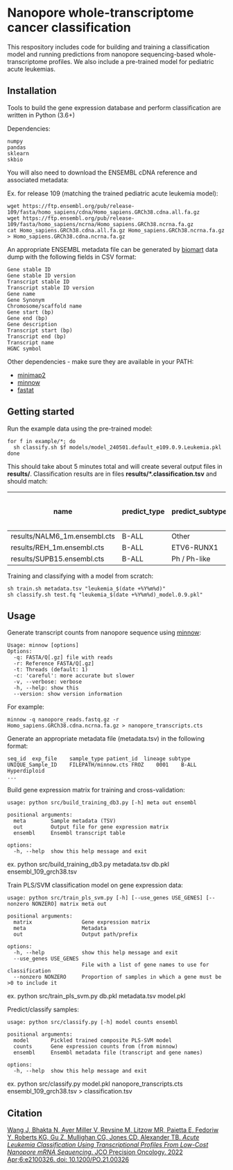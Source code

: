 Nanopore whole-transcriptome cancer classification
==================================================

This respository includes code for building and training a classification model and running predictions from nanopore sequencing-based whole-transcriptome profiles. We also include a pre-trained model for pediatric acute leukemias. 

Installation
------------

Tools to build the gene expression database and perform classification are written in Python (3.6+)

Dependencies:

    numpy
    pandas
    sklearn
    skbio

You will also need to download the ENSEMBL cDNA reference and associated metadata:

Ex. for release 109 (matching the trained pediatric acute leukemia model):

    wget https://ftp.ensembl.org/pub/release-109/fasta/homo_sapiens/cdna/Homo_sapiens.GRCh38.cdna.all.fa.gz
    wget https://ftp.ensembl.org/pub/release-109/fasta/homo_sapiens/ncrna/Homo_sapiens.GRCh38.ncrna.fa.gz
    cat Homo_sapiens.GRCh38.cdna.all.fa.gz Homo_sapiens.GRCh38.ncrna.fa.gz > Homo_sapiens.GRCh38.cdna.ncrna.fa.gz

An appropriate ENSEMBL metadata file can be generated by [biomart](https://m.ensembl.org/biomart/martview/) data dump with the following fields in CSV format:

    Gene stable ID
    Gene stable ID version
    Transcript stable ID
    Transcript stable ID version
    Gene name
    Gene Synonym
    Chromosome/scaffold name
    Gene start (bp)
    Gene end (bp)
    Gene description
    Transcript start (bp)
    Transcript end (bp)
    Transcript name
    HGNC symbol

Other dependencies - make sure they are available in your PATH:

  * [minimap2](https://github.com/attractivechaos/minimap2)
  * [minnow](https://github.com/jwanglab/minnow)
  * [fastat](https://github.com/jwanglab/fastat)

Getting started
---------------

Run the example data using the pre-trained model:

    for f in example/*; do
      sh classify.sh $f models/model_240501.default_e109.0.9.Leukemia.pkl
    done

This should take about 5 minutes total and will create several output files in **results/**. Classification results are in files __results/*.classification.tsv__ and should match:

| name | predict\_type | predict\_subtype | B-ALL | AML | TLL | B-ALL/ETV6-RUNX1 | B-ALL/Hyperdiploid / Near haploid | B-ALL/KMT2Ar | B-ALL/Low hypodiploid | B-ALL/Other | B-ALL/Ph / Ph-like | B-ALL/TCF3-PBX1 | AML/Core binding factor | AML/KMT2Ar | AML/Other |
| -- | -- | -- | -- | -- | -- | -- | -- | -- | -- | -- | -- | -- | -- | -- | -- |
| results/NALM6\_1m.ensembl.cts | B-ALL | Other | 0.9944 | 0.0029 | 0.0027 | 0.0023 | 0.0013 | 0.0024 | 0.0008 | 0.9879 | 0.0028 | 0.0025 | 0.0136 | 0.0096 | 0.9769 |
| results/REH\_1m.ensembl.cts | B-ALL | ETV6-RUNX1 | 0.9511 | 0.0077 | 0.0411 | 0.5748 | 0.0128 | 0.0206 | 0.0092 | 0.3228 | 0.0202 | 0.0395 | 0.0986 | 0.0586 | 0.8428 |
| results/SUPB15.ensembl.cts | B-ALL | Ph / Ph-like | 0.9950 | 0.0005 | 0.0045 | 0.0200 | 0.0258 | 0.0816 | 0.0086 | 0.0575 | 0.7469 | 0.0596 | 0.3759 | 0.1353 | 0.4888 |


Training and classifying with a model from scratch:

    sh train.sh metadata.tsv "leukemia_$(date +%Y%m%d)"
    sh classify.sh test.fq "leukemia_$(date +%Y%m%d)_model.0.9.pkl"

Usage
-----

Generate transcript counts from nanopore sequence using [minnow](https://github.com/jwanglab/minnow):

    Usage: minnow [options]
    Options:
      -q: FASTA/Q[.gz] file with reads
      -r: Reference FASTA/Q[.gz]
      -t: Threads (default: 1)
      -c: 'careful': more accurate but slower
      -v, --verbose: verbose
      -h, --help: show this
      --version: show version information

For example:

    minnow -q nanopore_reads.fastq.gz -r Homo_sapiens.GRCh38.cdna.ncrna.fa.gz > nanopore_transcripts.cts

Generate an appropriate metadata file (metadata.tsv) in the following format:

    seq_id	exp_file	sample_type	patient_id	lineage	subtype
    UNIQUE_Sample_ID	FILEPATH/minnow.cts	FROZ	0001	B-ALL	Hyperdiploid
    ...

Build gene expression matrix for training and cross-validation:

    usage: python src/build_training_db3.py [-h] meta out ensembl

    positional arguments:
      meta        Sample metadata (TSV)
      out         Output file for gene expression matrix
      ensembl     Ensembl transcript table

    options:
      -h, --help  show this help message and exit

ex.
    python src/build_training_db3.py metadata.tsv db.pkl ensembl_109_grch38.tsv

Train PLS/SVM classification model on gene expression data:

    usage: python src/train_pls_svm.py [-h] [--use_genes USE_GENES] [--nonzero NONZERO] matrix meta out

    positional arguments:
      matrix                Gene expression matrix
      meta                  Metadata
      out                   Output path/prefix

    options:
      -h, --help            show this help message and exit
      --use_genes USE_GENES
                            File with a list of gene names to use for classification
      --nonzero NONZERO     Proportion of samples in which a gene must be >0 to include it
  
ex.
    python src/train_pls_svm.py db.pkl metadata.tsv model.pkl

Predict/classify samples:

    usage: python src/classify.py [-h] model counts ensembl

    positional arguments:
      model       Pickled trained composite PLS-SVM model
      counts      Gene expression counts from (from minnow)
      ensembl     Ensembl metadata file (transcript and gene names)

    options:
      -h, --help  show this help message and exit

ex.
    python src/classify.py model.pkl nanopore_transcripts.cts ensembl_109_grch38.tsv > classification.tsv

Citation
--------

[Wang J, Bhakta N, Ayer Miller V, Revsine M, Litzow MR, Paietta E, Fedoriw Y, Roberts KG, Gu Z, Mullighan CG, Jones CD, Alexander TB. *Acute Leukemia Classification Using Transcriptional Profiles From Low-Cost Nanopore mRNA Sequencing*. JCO Precision Oncology. 2022 Apr;6:e2100326. doi: 10.1200/PO.21.00326](https://www.ncbi.nlm.nih.gov/pubmed/35442720/)
